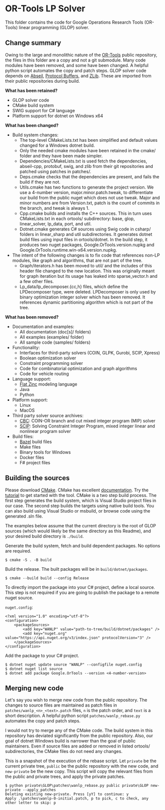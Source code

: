 # OR-Tools LP Solver

This folder contains the code for Google Operations Research Tools (OR-Tools)
linear programming (GLOP) solver.

## Change summary

Owing to the large and monolithic nature of the
[OR-Tools](https://github.com/google/ortools) public repository, the files in
this folder are a copy and not a git submodule. Many code modules have been
removed, and some have been changed. A helpful python script automates the copy
and patch steps. GLOP solver code depends on
[Abseil](https://github.com/abseil/abseil-cpp.git), [Protocol
Buffers](https://github.com/protocolbuffers/protobuf.git), and
[ZLib](https://github.com/madler/ZLIB.git). These are imported from their public
repositories during build.

__What has been retained?__

- GLOP solver code
- CMake build system
- SWIG support for C# language
- Platform support for dotnet on Windows x64

__What has been changed?__

- Build system changes:
  - The top-level CMakeLists.txt has been simplified and default values changed
    for a Windows dotnet build.
  - Only the needed cmake modules have been retained in the cmake/ folder and
    they have been made simpler.
  - Dependencies/CMakeLists.txt is used fetch the dependencies, abseil-cpp,
    protobuf, swig, and zlib from their git repositories and patched using
    patches in patches/.
  - Deps.cmake checks that the dependencies are present, and fails the build if
    they are not.
  - Utils.cmake has two functions to generate the project version. We use a
    4-number version, major.minor.patch.tweak, to differentiate our build from
    the public nuget which does not use tweak. Major and minor numbers are from
    Version.txt, patch is the count of commits in the branch, and tweak is
    always 1.
  - Cpp.cmake builds and installs the C++ sources. This in turn uses
    CMakeLists.txt in each ortools/ subdirectory: base, glop, linear_solver,
    lp_data, port, and util.
  - Dotnet.cmake generates C# sources using Swig code in csharp/ folders in
    linear_sharp and util subdirectories. It generates dotnet build files using
    input files in ortools/dotnet. In the build step, it produces two nuget
    packages, Google.OrTools.version.nupkg and
    Google.OrTools.runtime.win-x64.version.nupkg.
- The intent of the following changes is to fix code that references non-LP
  modules, like graph and algorithms, that are not part of the tree. 
  - Graph/iterators.h has been moved to util/ and the includes of this header
    file changed to the new location. This was originally meant for graph
    iteration but its usage has leaked into sparse_vector.h and a few other
    files.
  - Lp_data/lp_decomposer.{cc,h} files, which define the LPDecomposer type, were
    deleted. LPDecomposer is only used by binary optimization integer solver
    which has been removed. It references dynamic partitioning algorithm
    which is not part of the tree.

__What has been removed?__

- Documentation and examples:
  - All documentation (doc[s]/ folders)
  - All examples (examples/ folder)
  - All sample code (samples/ folders)
- Functionality:
  - Interfaces for third-party solvers (COIN, GLPK, Gurobi, SCIP, Xpress)
  - Boolean optimization solver
  - Constraint programming solver
  - Code for combinatorial optimization and graph algorithms
  - Code for vehicle routing
- Language support:
  - [Flat Zinc](https://www.minizinc.org/) modeling language
  - Java
  - Python
- Platform support:
  - Linux
  - MacOS
- Third party solver source archives:
  - [CBC](https://github.com/coin-or/cbc): COIN-OR branch and cut mixed integer program (MIP) solver
  - [SCIP](https://www.scipopt.org/doc/html/GETTINGSTARTED.php): Solving
    Constraint Integer Program, mixed integer linear and nonlinear program solver
- Build files:
  - [Bazel](https://bazel.build) build files
  - Make files
  - Binary tools for Windows
  - Docker files
  - F# project files

## Building the sources

Please download [CMake](https://cmake.org). CMake has excellent
[documentation](https://cmake.org/cmake/help/v3.22/). Try the
[tutorial](https://cmake.org/cmake/help/v3.22/guide/tutorial/index.html) to get
started with the tool. CMake is a two step build process. The first step
generates the build system, which is Visual Studio project files in our case.
The second step builds the targets using native build tools. You can also build
using Visual Studio or msbuild, or browse code using the generated .sln file.

The examples below assume that the current directory is the root of GLOP sources
(which would likely be the same directory as this Readme), and your desired
build directory is `./build`. 

Generate the build system, fetch and build dependent packages. No options are
required.

```
$ cmake -S . -B build
```

Build the release. The built packages will be in `build/dotnet/packages`.

```
$ cmake --build build --config Release
```

To directly import the package into your C# project, define a local source. This
step is not required if you are going to publish the package to a remote nuget
source.

`nuget.config`:
```
<?xml version="1.0" encoding="utf-8"?>
<configuration>
    <packageSources>
        <add key="WANLP" value="path-to-tree/build/dotnet/packages" />
        <add key="nuget.org" value="https://api.nuget.org/v3/index.json" protocolVersion="3" />
    </packageSources>
</configuration>
```

Add the package to your C# project.

```
$ dotnet nuget update source "WANLP" --configfile nuget.config
$ dotnet nuget list source
$ dotnet add package Google.OrTools --version <4-number-version>
```

## Merging new code

Let's say you wish to merge new code from the public repository. The changes to
source files are maintained as patch files in `patches/wanlp_<n>_<text>.patch`
files, `n` is the patch order, and `text` is a short description. A helpful
python script `patches/wanlp_rebase.py` automates the copy and patch steps.

I would not try to merge any of the CMake code. The build system in this
repository has deviated significantly from the public repository. Also, our goal
of dotnet Windows build is narrower than the goal of public maintainers. Even if
source files are added or removed in listed ortools/ subdirectories, the CMake
files do not need any changes.

This is a snapshot of the execution of the rebase script. Let `private` be
the current private tree, `public` be the public repository with the new
code, and `new-private` be the new copy. This script will copy the relevant
files from the public and private trees, and apply the private patches.

```
$ python private\GLOP\patches\wanlp_rebase.py public private\GLOP new-private --apply_patches
Deleting existing new-private. Press [yY] to continue: y
Apply .\patches\wanlp-0-initial.patch, p to pick, c to check, any other letter to skip: p
```




